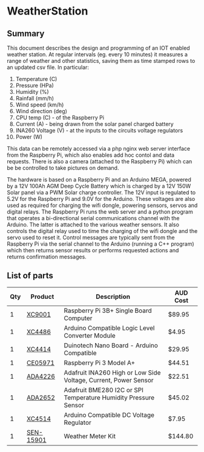 # WeatherStation

## Summary
This document describes the design and programming of an IOT enabled weather station. At regular intervals (eg. every 10 minutes) it measures a range of weather and other statistics, saving them as time stamped rows to an updated csv file. In particular:
1. Temperature (C)
2. Pressure (HPa)
3. Humidity (%)
4. Rainfall (mm/h)
5. Wind speed (km/h)
6. Wind direction (deg)
7. CPU temp (C) - of the Raspberry Pi
8. Current (A) - being drawn from the solar panel charged battery
9. INA260 Voltage (V) - at the inputs to the circuits voltage regulators
10. Power (W)

This data can be remotely accessed via a php nginx web server interface from the Raspberry Pi, which also enables add hoc contol and data requests. There is also a camera (attached to the Raspberry Pi) which can be be controlled to take pictures on demand.

The hardware is based on a Raspberry Pi and an Arduino MEGA, powered by a 12V 100Ah AGM Deep Cycle Battery which is charged by a 12V 150W Solar panel via a PWM Solar charge controller. The 12V input is regulated to 5.2V for the Raspberry Pi and 9.0V for the Arduino. These voltages are also used as required for charging the wifi dongle, powering sensors, servos and digital relays. The Raspberry Pi runs the web server and a python program that operates a bi-directional serial communications channel with the Arduino. The latter is attached to the various weather sensors. It also controls the digital relay used to time the charging of the wifi dongle and the servo used to reset it. Control messages are typically sent from the Raspberry Pi via the serial channel to the Arduino (running a C++ program) which then returns sensor results or performs requested actions and returns confirmation messages.         

## List of parts
| Qty | Product | Description | AUD Cost |
| --- | ---- | --- | --- |
|1 | [XC9001](https://jaycar.com.au/p/XC9001) | Raspberry Pi 3B+ Single Board Computer | $89.95 |
|1 | [XC4486](https://jaycar.com.au/p/XC4486) | Arduino Compatible Logic Level Converter Module | $4.95 |
|1 | [XC4414](https://jaycar.com.au/p/XC4414) | Duinotech Nano Board - Arduino Compatible | $29.95 |
|1 | [CE05971](https://core-electronics.com.au/raspberry-pi-3-model-a-plus.html) | Raspberry Pi 3 Model A+ | $44.51 |
|1 | [ADA4226](https://core-electronics.com.au/adafruit-ina260-high-or-low-side-voltage-current-power-sensor.html) | Adafruit INA260 High or Low Side Voltage, Current, Power Sensor | $22.51 |
|1 | [ADA2652](https://core-electronics.com.au/adafruit-bme280-i2c-or-spi-temperature-humidity-pressure-sensor.html) | Adafruit BME280 I2C or SPI Temperature Humidity Pressure Sensor | $45.02 |
|1 | [XC4514](https://jaycar.com.au/p/XC4514) | Arduino Compatible DC Voltage Regulator | $7.95 |
|1 | [SEN-15901](https://core-electronics.com.au/weather-meter-kit.html) | Weather Meter Kit | $144.80 |